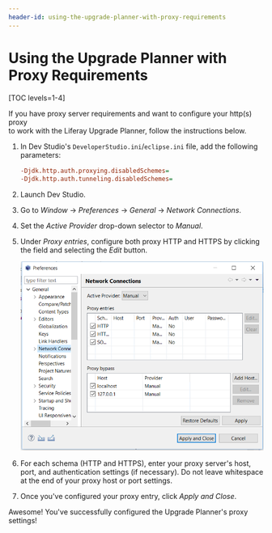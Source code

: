 ```yaml
---
header-id: using-the-upgrade-planner-with-proxy-requirements
---
```


# Using the Upgrade Planner with Proxy Requirements

[TOC levels=1-4]

If you have proxy server requirements and want to configure your http(s) proxy		
to work with the Liferay Upgrade Planner, follow the instructions below.

1.  In Dev Studio's `DeveloperStudio.ini`/`eclipse.ini` file, add the following
    parameters:

    ```ini
    -Djdk.http.auth.proxying.disabledSchemes=
    -Djdk.http.auth.tunneling.disabledSchemes=
    ```

2.  Launch Dev Studio.

3.  Go to *Window* &rarr; *Preferences* &rarr; *General* &rarr; *Network
    Connections*.

4.  Set the *Active Provider* drop-down selector to *Manual*.

5.  Under *Proxy entries*, configure both proxy HTTP and HTTPS by clicking the
    field and selecting the *Edit* button.

    ![Figure 1: You can configure your proxy settings in Dev Studio's Network Connections menu.](../../../images/upgrade-planner-proxy.png)

6.  For each schema (HTTP and HTTPS), enter your proxy server's host, port, and
    authentication settings (if necessary). Do not leave whitespace at the end
    of your proxy host or port settings.

7.  Once you've configured your proxy entry, click *Apply and Close*.

Awesome! You've successfully configured the Upgrade Planner's proxy settings!
